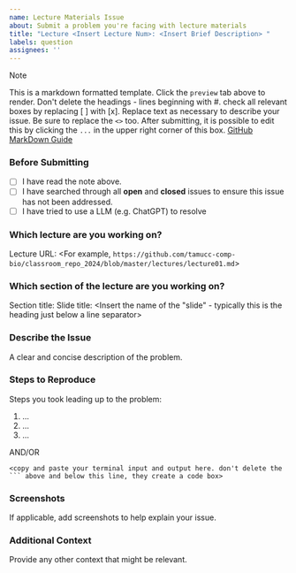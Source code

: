 ```yaml
---
name: Lecture Materials Issue
about: Submit a problem you're facing with lecture materials
title: "Lecture <Insert Lecture Num>: <Insert Brief Description> "
labels: question
assignees: ''
---
```


> [!NOTE]
> This is a markdown formatted template. Click the `preview` tab above to render.
> Don't delete the headings - lines beginning with #.
> check all relevant boxes by replacing [ ] with [x].
> Replace text as necessary to describe your issue. Be sure to replace the `<>` too.
> After submitting, it is possible to edit this by clicking the `...` in the upper right corner of this box.
> [GitHub MarkDown Guide](https://docs.github.com/en/get-started/writing-on-github/getting-started-with-writing-and-formatting-on-github/basic-writing-and-formatting-syntax)

### Before Submitting
- [ ] I have read the note above.
- [ ] I have searched through all **open** and **closed** issues to ensure this issue has not been addressed.
- [ ] I have tried to use a LLM (e.g. ChatGPT) to resolve

### Which lecture are you working on?
Lecture URL: <For example, `https://github.com/tamucc-comp-bio/classroom_repo_2024/blob/master/lectures/lecture01.md`>

### Which section of the lecture are you working on?
Section title: <Insert the name of the collapsible section>
Slide title: <Insert the name of the "slide" - typically this is the heading just below a line separator>

### Describe the Issue
A clear and concise description of the problem.

### Steps to Reproduce
Steps you took leading up to the problem:
1. ...
2. ...
3. ...

AND/OR

```
<copy and paste your terminal input and output here. don't delete the ``` above and below this line, they create a code box>
```

### Screenshots
If applicable, add screenshots to help explain your issue.

### Additional Context
Provide any other context that might be relevant.
